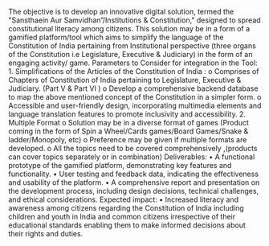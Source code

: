 The objective is to develop an innovative digital solution, termed the "Sansthaein Aur Samvidhan”/Institutions & Constitution," designed to spread constitutional literacy among citizens. This solution may be in a form of a gamified platform/tool which aims to simplify the language of the Constitution of India pertaining from Institutional perspective (three organs of the Constitution i.e Legislature, Executive & Judiciary) in the form of an engaging activity/ game. Parameters to Consider for integration in the Tool: 1. Simplifications of the Articles of the Constitution of India : o Comprises of Chapters of Constitution of India pertaining to Legislature, Executive & Judiciary. (Part V & Part VI ) o Develop a comprehensive backend database to map the above mentioned concept of the Constitution in a simpler form. o Accessible and user-friendly design, incorporating multimedia elements and language translation features to promote inclusivity and accessibility. 2. Multiple Format o Solution may be in a diverse format of games (Product coming in the form of Spin a Wheel/Cards games/Board Games/Snake & ladder/Monopoly, etc) o Preference may be given if multiple formats are developed. o All the topics need to be covered comprehensively ,(products can cover topics separately or in combination) Deliverables: • A functional prototype of the gamified platform, demonstrating key features and functionality. • User testing and feedback data, indicating the effectiveness and usability of the platform. • A comprehensive report and presentation on the development process, including design decisions, technical challenges, and ethical considerations. Expected impact: • Increased literacy and awareness among citizens regarding the Constitution of India including children and youth in India and common citizens irrespective of their educational standards enabling them to make informed decisions about their rights and duties.
